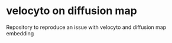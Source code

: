 # velocyto on diffusion map
Repository to reproduce an issue with velocyto and diffusion map embedding 
